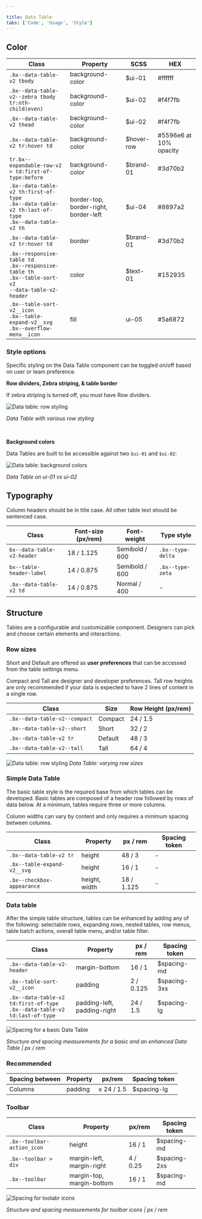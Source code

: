 ```yaml
---

title: Data Table
tabs: ['Code', 'Usage', 'Style']
---
```


## Color

| Class                                                                                                                 | Property                              | SCSS       | HEX                    |
| --------------------------------------------------------------------------------------------------------------------- | ------------------------------------- | ---------- | ---------------------- |
| `.bx--data-table-v2 tbody`                                                                                            | background-color                      | $ui-01     | #ffffff                |
| `.bx--data-table-v2--zebra tbody tr:nth-child(even)`                                                                  | background-color                      | $ui-02     | #f4f7fb                |
| `.bx--data-table-v2 thead`                                                                                            | background-color                      | $ui-02     | #f4f7fb                |
| `.bx--data-table-v2 tr:hover td`                                                                                      | background-color                      | $hover-row | #5596e6 at 10% opacity |
| `tr.bx--expandable-row-v2 > td:first-of-type:before`                                                                  | background-color                      | $brand-01  | #3d70b2                |
| `.bx--data-table-v2 th:first-of-type` </br> `.bx--data-table-v2 th:last-of-type` </br> `.bx--data-table-v2 th`        | border-top, border-right, border-left | $ui-04     | #8897a2                |
| `.bx--data-table-v2 tr:hover td`                                                                                      | border                                | $brand-01  | #3d70b2                |
| `.bx--responsive-table td` </br> `.bx--responsive-table th` </br> `.bx--table-sort-v2` </br> `--data-table-v2-header` | color                                 | $text-01   | #152935                |
| `.bx--table-sort-v2__icon` </br> `.bx--table-expand-v2__svg` </br> `.bx--overflow-menu__icon`                         | fill                                  | ui-05      | #5a6872                |

### Style options

Specific styling on the Data Table component can be toggled on/off based on user or team preference.

**Row dividers, Zebra striping, & table border**

If zebra striping is turned off, you must have Row dividers.

![Data table: row styling](images/data-table-style-1.png)

_Data Table with various row styling_

<br/>

**Background colors**

Data Tables are built to be accessible against two `$ui-01` and `$ui-02`:

![Data table: background colors](images/data-table-style-2.png)

_Data Table on ui-01 vs ui-02_

## Typography

Column headers should be in title case. All other table text should be sentenced case.

| Class                      | Font-size (px/rem) | Font-weight    | Type style        |
| -------------------------- | ------------------ | -------------- | ----------------- |
| `bx--data-table-v2-header` | 18 / 1.125         | Semibold / 600 | `.bx--type-delta` |
| `bx--table-header-label`   | 14 / 0.875         | Semibold / 600 | `.bx--type-zeta`  |
| `.bx--data-table-v2 td`    | 14 / 0.875         | Normal / 400   | -                 |

## Structure

Tables are a configurable and customizable component. Designers can pick and choose certain elements and interactions.

### Row sizes

Short and Default are offered as **user preferences** that can be accessed from the table settings menu.

Compact and Tall are designer and developer preferences. Tall row heights are only recommended if your data is expected to have 2 lines of content in a single row.

| Class                         | Size    | Row Height (px/rem) |
| ----------------------------- | ------- | ------------------- |
| `.bx--data-table-v2--compact` | Compact | 24 / 1.5            |
| `.bx--data-table-v2--short`   | Short   | 32 / 2              |
| `.bx--data-table-v2 tr`       | Default | 48 / 3              |
| `.bx--data-table-v2--tall`    | Tall    | 64 / 4              |

![Data table: row styling](images/data-table-style-3.png)
_Data Table: varying row sizes_

### Simple Data Table

The basic table style is the required base from which tables can be developed. Basic tables are composed of a header row followed by rows of data below. At a minimum, tables require three or more columns.

Column widths can vary by content and only requires a minimum spacing between columns.

| Class                       | Property      | px / rem   | Spacing token |
| --------------------------- | ------------- | ---------- | ------------- |
| `.bx--data-table-v2 tr`     | height        | 48 / 3     | -             |
| `.bx--table-expand-v2__svg` | height        | 16 / 1     | -             |
| `.bx--checkbox-appearance`  | height, width | 18 / 1.125 | -             |

### Data table

After the simple table structure, tables can be enhanced by adding any of the following: selectable rows, expanding rows, nested tables, row menus, table batch actions, overall table menu, and/or table filter.

| Class                                                                            | Property                    | px / rem  | Spacing token |
| -------------------------------------------------------------------------------- | --------------------------- | --------- | ------------- |
| `.bx--data-table-v2-header`                                                      | margin-bottom               | 16 / 1    | $spacing-md   |
| `.bx--table-sort-v2__icon`                                                       | padding                     | 2 / 0.125 | $spacing-3xs  |
| `.bx--data-table-v2 td:first-of-type` </br> `.bx--data-table-v2 td:last-of-type` | padding-left, padding-right | 24 / 1.5  | $spacing-lg   |

<grid-wrapper>
<div class="image-grid">
  <div>
    <img src="images/.png" alt="Spacing for a basic Data Table"/>
</div>
</div>
</grid-wrapper>

_Structure and spacing measurements for a basic and an enhanced Data Table | px / rem_

### Recommended

| Spacing between | Property | px/rem     | Spacing token |
| --------------- | -------- | ---------- | ------------- |
| Columns         | padding  | ≥ 24 / 1.5 | $spacing-lg   |

### Toolbar

| Class                      | Property                  | px/rem   | Spacing token |
| -------------------------- | ------------------------- | -------- | ------------- |
| `.bx--toolbar-action_icon` | height                    | 16 / 1   | $spacing-md   |
| `.bx--toolbar > div`       | margin-left, margin-right | 4 / 0.25 | $spacing-2xs  |
| `.bx--toolbar`             | margin-top, margin-bottom | 16 / 1   | $spacing-md   |


<div class="image-component">
    <img src="images/data-table-style-7.png" alt="Spacing for toolabr icons" />
</div>

_Structure and spacing measurements for toolbar icons | px / rem_
